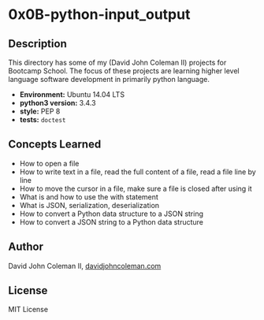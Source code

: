 # 0x0B-python-input_output

## Description

This directory has some of my (David John Coleman II) projects for Bootcamp
School.  The focus of these projects are learning higher level language software
development in primarily python language.

* __Environment:__ Ubuntu 14.04 LTS
* __python3 version:__ 3.4.3
* __style:__ PEP 8
* __tests:__ `doctest`

## Concepts Learned

* How to open a file
* How to write text in a file, read the full content of a file,
  read a file line by line
* How to move the cursor in a file, make sure a file is closed after using it
* What is and how to use the with statement
* What is JSON, serialization, deserialization
* How to convert a Python data structure to a JSON string
* How to convert a JSON string to a Python data structure

## Author

David John Coleman II, [davidjohncoleman.com](http://www.davidjohncoleman.com/)

## License

MIT License
